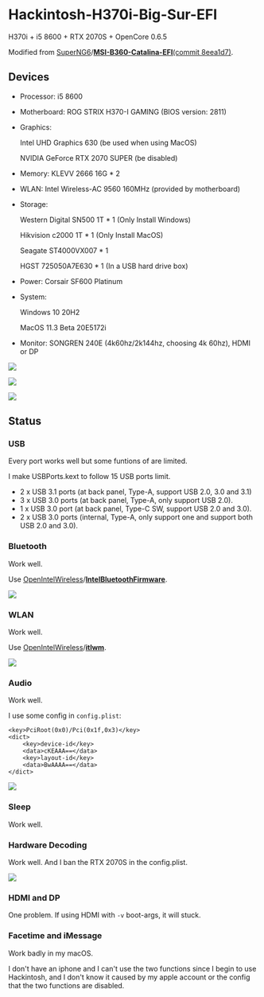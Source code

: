 # Hackintosh-H370i-Big-Sur-EFI

H370i + i5 8600 + RTX 2070S + OpenCore 0.6.5

Modified from [SuperNG6](https://github.com/SuperNG6)/**[MSI-B360-Catalina-EFI](https://github.com/SuperNG6/MSI-B360-Catalina-EFI)**[(commit 8eea1d7)](https://github.com/SuperNG6/MSI-B360-Catalina-EFI/commit/8eea1d72913fae12a1b656ea2bf869e7fc4bb92f).

## Devices

- Processor: i5 8600

- Motherboard: ROG STRIX H370-I GAMING (BIOS version: 2811)

- Graphics:

    Intel UHD Graphics 630 (be used when using MacOS)

    NVIDIA GeForce RTX 2070 SUPER (be disabled)

- Memory: KLEVV 2666 16G * 2

- WLAN: Intel Wireless-AC 9560 160MHz (provided by motherboard)

- Storage: 

    Western Digital SN500 1T * 1 (Only Install Windows)

    Hikvision c2000 1T * 1 (Only Install MacOS)

    Seagate ST4000VX007 * 1

    HGST 725050A7E630 * 1 (In a USB hard drive box)

- Power: Corsair SF600 Platinum

- System: 

    Windows 10 20H2

    MacOS 11.3 Beta 20E5172i

- Monitor: SONGREN 240E (4k60hz/2k144hz, choosing 4k 60hz), HDMI or DP

![](https://cdn.jsdelivr.net/gh/HuaHuaY/Hackintosh-H370i-Big-Sur-EFI/img/0.0.png)

![](https://cdn.jsdelivr.net/gh/HuaHuaY/Hackintosh-H370i-Big-Sur-EFI/img/0.1.png)

![](https://cdn.jsdelivr.net/gh/HuaHuaY/Hackintosh-H370i-Big-Sur-EFI/img/0.2.png)

## Status

### USB

Every port works well but some funtions of are limited.

I make USBPorts.kext to follow 15 USB ports limit.

- 2 x USB 3.1 ports (at back panel, Type-A, support USB 2.0, 3.0 and 3.1)
- 3 x USB 3.0 ports (at back panel, Type-A, only support USB 2.0).
- 1 x USB 3.0 port (at back panel, Type-C SW, support USB 2.0 and 3.0).
- 2 x  USB 3.0 ports (internal, Type-A, only support one and support both USB 2.0 and 3.0).

### Bluetooth

Work well.

Use [OpenIntelWireless](https://github.com/OpenIntelWireless)/**[IntelBluetoothFirmware](https://github.com/OpenIntelWireless/IntelBluetoothFirmware)**.

![](https://cdn.jsdelivr.net/gh/HuaHuaY/Hackintosh-H370i-Big-Sur-EFI/img/1.png)

### WLAN

Work well.

Use [OpenIntelWireless](https://github.com/OpenIntelWireless)/**[itlwm](https://github.com/OpenIntelWireless/itlwm)**.

![](https://cdn.jsdelivr.net/gh/HuaHuaY/Hackintosh-H370i-Big-Sur-EFI/img/2.png)

### Audio

Work well.

I use some config in `config.plist`:

```
<key>PciRoot(0x0)/Pci(0x1f,0x3)</key>
<dict>
	<key>device-id</key>
	<data>cKEAAA==</data>
	<key>layout-id</key>
	<data>BwAAAA==</data>
</dict>
```

![](https://cdn.jsdelivr.net/gh/HuaHuaY/Hackintosh-H370i-Big-Sur-EFI/img/3.png)

### Sleep

Work well.

### Hardware Decoding

Work well. And I ban the RTX 2070S in the config.plist.

![](https://cdn.jsdelivr.net/gh/HuaHuaY/Hackintosh-H370i-Big-Sur-EFI/img/5.png)

### HDMI and DP

One problem. If using HDMI with `-v` boot-args, it will stuck.

### Facetime and iMessage

Work badly in my macOS.

I don't have an iphone and I can't use the two functions since I begin to use Hackintosh, and I don't know it caused by my apple account or the config that the two functions are disabled.

